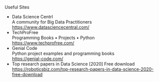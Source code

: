 
Useful Sites
- Data Science Centrl</br>A community for Big Data Practitioners</br>https://www.datasciencecentral.com/
- TechProFree</br>Programming Books • Projects • Python</br>https://www.techprofree.com/
- Genial Code</br>Python project examples and programming books</br>https://genial-code.com/
- Top research papers in Data Science [2020] Free download</br>https://roboticsbiz.com/top-research-papers-in-data-science-2020-free-download
